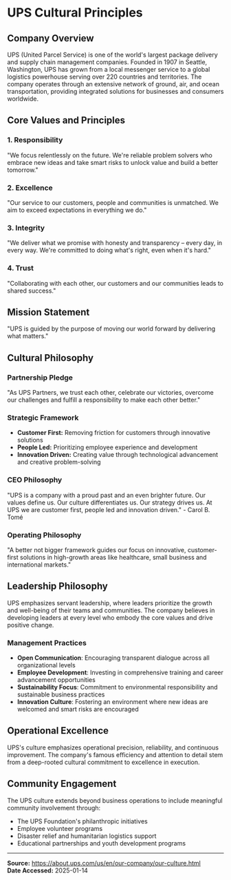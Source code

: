 # UPS Cultural Principles

## Company Overview

UPS (United Parcel Service) is one of the world's largest package delivery and supply chain management companies. Founded in 1907 in Seattle, Washington, UPS has grown from a local messenger service to a global logistics powerhouse serving over 220 countries and territories. The company operates through an extensive network of ground, air, and ocean transportation, providing integrated solutions for businesses and consumers worldwide.

## Core Values and Principles

### 1. **Responsibility**
"We focus relentlessly on the future. We're reliable problem solvers who embrace new ideas and take smart risks to unlock value and build a better tomorrow."

### 2. **Excellence** 
"Our service to our customers, people and communities is unmatched. We aim to exceed expectations in everything we do."

### 3. **Integrity**
"We deliver what we promise with honesty and transparency – every day, in every way. We're committed to doing what's right, even when it's hard."

### 4. **Trust**
"Collaborating with each other, our customers and our communities leads to shared success."

## Mission Statement

"UPS is guided by the purpose of moving our world forward by delivering what matters."

## Cultural Philosophy

### Partnership Pledge
"As UPS Partners, we trust each other, celebrate our victories, overcome our challenges and fulfill a responsibility to make each other better."

### Strategic Framework
- **Customer First:** Removing friction for customers through innovative solutions
- **People Led:** Prioritizing employee experience and development
- **Innovation Driven:** Creating value through technological advancement and creative problem-solving

### CEO Philosophy
"UPS is a company with a proud past and an even brighter future. Our values define us. Our culture differentiates us. Our strategy drives us. At UPS we are customer first, people led and innovation driven." - Carol B. Tomé

### Operating Philosophy
"A better not bigger framework guides our focus on innovative, customer-first solutions in high-growth areas like healthcare, small business and international markets."

## Leadership Philosophy

UPS emphasizes servant leadership, where leaders prioritize the growth and well-being of their teams and communities. The company believes in developing leaders at every level who embody the core values and drive positive change.

### Management Practices

- **Open Communication**: Encouraging transparent dialogue across all organizational levels
- **Employee Development**: Investing in comprehensive training and career advancement opportunities
- **Sustainability Focus**: Commitment to environmental responsibility and sustainable business practices
- **Innovation Culture**: Fostering an environment where new ideas are welcomed and smart risks are encouraged

## Operational Excellence

UPS's culture emphasizes operational precision, reliability, and continuous improvement. The company's famous efficiency and attention to detail stem from a deep-rooted cultural commitment to excellence in execution.

## Community Engagement

The UPS culture extends beyond business operations to include meaningful community involvement through:
- The UPS Foundation's philanthropic initiatives
- Employee volunteer programs
- Disaster relief and humanitarian logistics support
- Educational partnerships and youth development programs

---

**Source:** https://about.ups.com/us/en/our-company/our-culture.html  
**Date Accessed:** 2025-01-14